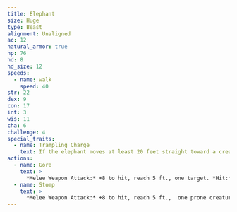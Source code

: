 ```yaml
---
title: Elephant
size: Huge
type: Beast
alignment: Unaligned
ac: 12
natural_armor: true
hp: 76
hd: 8
hd_size: 12
speeds:
  - name: walk
    speed: 40
str: 22
dex: 9
con: 17
int: 3
wis: 11
cha: 6
challenge: 4
special_traits:
  - name: Trampling Charge
    text: If the elephant moves at least 20 feet straight toward a creature and then hits it with a gore attack on the same turn, that target must succeed on a DC 12 Strength saving throw or be knocked prone. If the target is prone, the elephant can make one stomp attack against it as a bonus action.
actions:
  - name: Gore
    text: >
      *Melee Weapon Attack:* +8 to hit, reach 5 ft., one target. *Hit:* 19 (3d8 + 6) piercing damage.
  - name: Stomp
    text: >
      *Melee Weapon Attack:* +8 to hit, reach 5 ft.,  one prone creature. *Hit:* 22 (3d10 + 6) bludgeoning damage.
---
```

